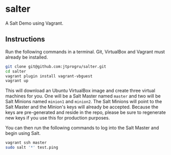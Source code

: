 # salter

A Salt Demo using Vagrant.


## Instructions

Run the following commands in a terminal. Git, VirtualBox and Vagrant must
already be installed.

```bash
git clone git@github.com:jtprogru/salter.git
cd salter
vagrant plugin install vagrant-vbguest
vagrant up
```

This will download an Ubuntu  VirtualBox image and create three virtual
machines for you. One will be a Salt Master named `master` and two will be Salt
Minions named `minion1` and `minion2`.  The Salt Minions will point to the Salt
Master and the Minion's keys will already be accepted. Because the keys are
pre-generated and reside in the repo, please be sure to regenerate new keys if
you use this for production purposes.

You can then run the following commands to log into the Salt Master and begin
using Salt.

```bash
vagrant ssh master
sudo salt '*' test.ping
```

